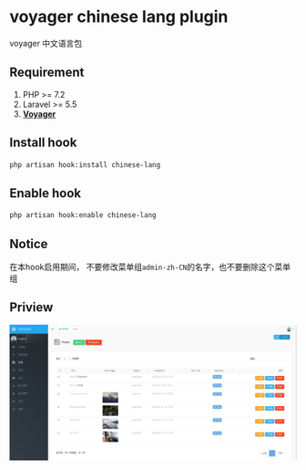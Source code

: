 # voyager chinese lang plugin

voyager 中文语言包

## Requirement

1. PHP >= 7.2
2. Laravel >= 5.5
3. [**Voyager**](https://tu6ge.github.io/voyager-doc-zh-CN/)

## Install hook

```bash
php artisan hook:install chinese-lang
```

## Enable hook

```bash
php artisan hook:enable chinese-lang
```

## Notice

在本hook启用期间，
不要修改菜单组`admin-zh-CN`的名字，也不要删除这个菜单组

## Priview

![](preview.jpg)